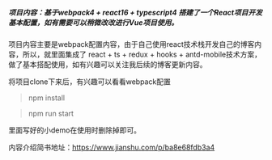 ##### 项目内容：基于webpack4 + react16 + typescript4 搭建了一个React项目开发基本配置，如有需要可以稍微改改进行Vue项目使用。

项目内容主要是webpack配置内容，由于自己使用react技术栈开发自己的博客内容，所以，就里面集成了 react + ts + redux + hooks + antd-mobile技术方案，做了基本搭配使用，如有兴趣可以关注我后续的博客更新内容。

将项目clone下来后，有兴趣可以看看webpack配置

> npm install 

> npm run start 

里面写好的小demo在使用时删除掉即可。

内容介绍简书地址：https://www.jianshu.com/p/ba8e68fdb3a4
